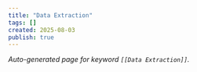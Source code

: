 ```yaml
---
title: "Data Extraction"
tags: []
created: 2025-08-03
publish: true
---
```


_Auto-generated page for keyword `[[Data Extraction]]`._
